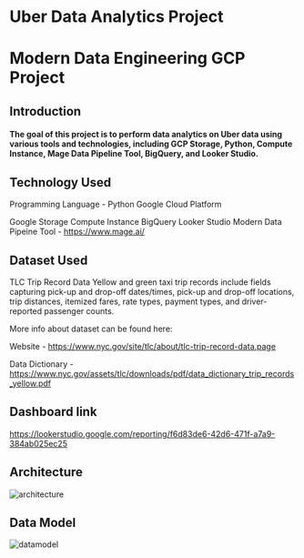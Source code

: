 # Uber Data Analytics Project
# Modern Data Engineering GCP Project

## Introduction
#### The goal of this project is to perform data analytics on Uber data using various tools and technologies, including GCP Storage, Python, Compute Instance, Mage Data Pipeline Tool, BigQuery, and Looker Studio.

## Technology Used
Programming Language - Python
Google Cloud Platform

Google Storage
Compute Instance
BigQuery
Looker Studio
Modern Data Pipeine Tool - https://www.mage.ai/

## Dataset Used
TLC Trip Record Data Yellow and green taxi trip records include fields capturing pick-up and drop-off dates/times, pick-up and drop-off locations, trip distances, itemized fares, rate types, payment types, and driver-reported passenger counts.

More info about dataset can be found here:

Website - https://www.nyc.gov/site/tlc/about/tlc-trip-record-data.page

Data Dictionary - https://www.nyc.gov/assets/tlc/downloads/pdf/data_dictionary_trip_records_yellow.pdf

## Dashboard link
https://lookerstudio.google.com/reporting/f6d83de6-42d6-471f-a7a9-384ab025ec25

## Architecture
![architecture](https://github.com/Annkkitaaa/Uber-Data-Analytics-Project/assets/100662026/1f7d70c1-95cb-4cc7-8bbe-9db9bc10d322)

## Data Model
![datamodel](https://github.com/Annkkitaaa/Uber-Data-Analytics-Project/assets/100662026/deb31d50-4f01-4c31-8609-afd6c1e3606d)

